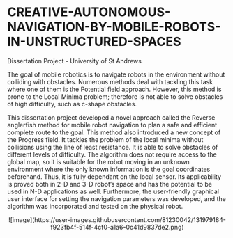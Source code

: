 # CREATIVE-AUTONOMOUS-NAVIGATION-BY-MOBILE-ROBOTS-IN-UNSTRUCTURED-SPACES
Dissertation Project - University of St Andrews

The goal of mobile robotics is to navigate robots in the environment without colliding with obstacles. Numerous methods deal with tackling this task where one of them is the Potential field approach. However, this method is prone to the Local Minima problem; therefore is not able to solve obstacles of high difficulty, such as c-shape obstacles.

This dissertation project developed a novel approach called the Reverse anglerfish method for mobile robot navigation to plan a safe and efficient complete route to the goal. This method also introduced a new concept of the Progress field. It tackles the problem of the local minima without collisions using the line of least resistance. It is able to solve obstacles of different levels of difficulty. The algorithm does not require access to the global map, so it is suitable for the robot moving in an unknown environment where the only known information is the goal coordinates beforehand. Thus, it is fully dependant on the local sensor. Its applicability is proved both in 2-D and 3-D robot’s space and has the potential to be used in N-D applications as well. Furthermore, the user-friendly graphical user interface for setting the navigation parameters was developed, and the algorithm was incorporated and tested on the physical robot.

<div align='center'>
![image](https://user-images.githubusercontent.com/81230042/131979184-f923fb4f-514f-4cf0-a1a6-0c41d9837de2.png)
</div> 


